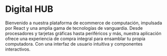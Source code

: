 # Digital HUB
Bienvenido a nuestra plataforma de ecommerce de computación, impulsada por React y una amplia gama de tecnologías de vanguardia. Desde procesadores y tarjetas gráficas hasta periféricos y más, nuestra aplicación ofrece una experiencia de compra integral para ensamblar tu propia computadora. Con una interfaz de usuario intuitiva y componentes interactivos.